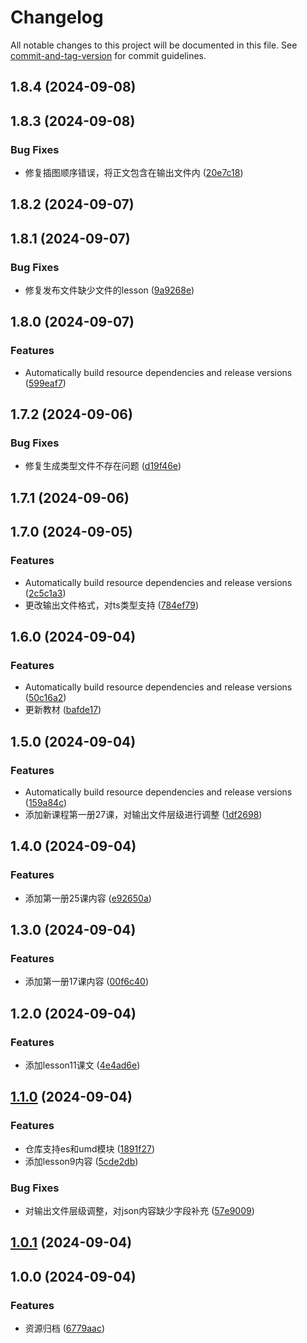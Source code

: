 # Changelog

All notable changes to this project will be documented in this file. See [commit-and-tag-version](https://github.com/absolute-version/commit-and-tag-version) for commit guidelines.

## 1.8.4 (2024-09-08)

## 1.8.3 (2024-09-08)


### Bug Fixes

* 修复插图顺序错误，将正文包含在输出文件内 ([20e7c18](https://github.com/new-concept-english/source/commit/20e7c182795da918556ecf4805867bdde26336dc))

## 1.8.2 (2024-09-07)

## 1.8.1 (2024-09-07)


### Bug Fixes

* 修复发布文件缺少文件的lesson ([9a9268e](https://github.com/new-concept-english/source/commit/9a9268e1d2892f57ca4b7e1e908cde31a7c25ae0))

## 1.8.0 (2024-09-07)


### Features

* Automatically build resource dependencies and release versions ([599eaf7](https://github.com/new-concept-english/source/commit/599eaf704de375c2a2ce550a05b9547901863b2d))

## 1.7.2 (2024-09-06)


### Bug Fixes

* 修复生成类型文件不存在问题 ([d19f46e](https://github.com/new-concept-english/source/commit/d19f46ef881e18909e96ff3d6ca38ee177306b57))

## 1.7.1 (2024-09-06)

## 1.7.0 (2024-09-05)


### Features

* Automatically build resource dependencies and release versions ([2c5c1a3](https://github.com/new-concept-english/source/commit/2c5c1a3b29714a919993c1e3a56a64b3606197fe))
* 更改输出文件格式，对ts类型支持 ([784ef79](https://github.com/new-concept-english/source/commit/784ef7911d7e8d697d2ae8da9ddb1dceecdee0c8))

## 1.6.0 (2024-09-04)


### Features

* Automatically build resource dependencies and release versions ([50c16a2](https://github.com/new-concept-english/source/commit/50c16a2edea4d9940b970b2a562e9819e6226d38))
* 更新教材 ([bafde17](https://github.com/new-concept-english/source/commit/bafde17a042bfb044e1f9f5cd21110ebe9f697de))

## 1.5.0 (2024-09-04)


### Features

* Automatically build resource dependencies and release versions ([159a84c](https://github.com/new-concept-english/source/commit/159a84c024659fb6be82c2989088611d4cc41b22))
* 添加新课程第一册27课，对输出文件层级进行调整 ([1df2698](https://github.com/new-concept-english/source/commit/1df269819b535669f420ee5734569850a3fd6aab))

## 1.4.0 (2024-09-04)


### Features

* 添加第一册25课内容 ([e92650a](https://github.com/new-concept-english/source/commit/e92650a91018ba0939e0db8f1b33f8a1f9cc4d17))

## 1.3.0 (2024-09-04)


### Features

* 添加第一册17课内容 ([00f6c40](https://github.com/new-concept-english/source/commit/00f6c40db4fbee2140cf48e4a956055704bf65c4))

## 1.2.0 (2024-09-04)


### Features

* 添加lesson11课文 ([4e4ad6e](https://github.com/new-concept-english/source/commit/4e4ad6e5445f6dd1259d197491bec908cb4b9b0a))

## [1.1.0](https://github.com/new-concept-english/source/compare/v1.0.0...v1.1.0) (2024-09-04)


### Features

* 仓库支持es和umd模块 ([1891f27](https://github.com/new-concept-english/source/commit/1891f271ba890b171ff83fa705106b55f213757b))
* 添加lesson9内容 ([5cde2db](https://github.com/new-concept-english/source/commit/5cde2dbc52383f8ed1521cb6d58e145ce1b406cb))


### Bug Fixes

* 对输出文件层级调整，对json内容缺少字段补充 ([57e9009](https://github.com/new-concept-english/source/commit/57e9009256aad1e5820fa85bd535bb40bc35faea))

## [1.0.1](https://github.com/new-concept-english/source/compare/v1.0.0...v1.0.1) (2024-09-04)

## 1.0.0 (2024-09-04)


### Features

* 资源归档 ([6779aac](https://github.com/new-concept-english/source/commit/6779aac1bc3e4e0492c369e3e30636039de879b2))

